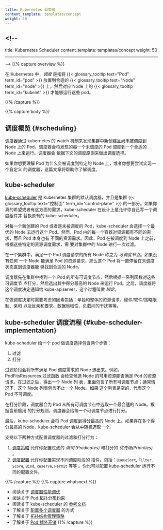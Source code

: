 ```yaml
---
title: Kubernetes 调度器
content_template: templates/concept
weight: 50
---
```


## <!--

title: Kubernetes Scheduler content_template: templates/concept weight: 50

---

--> {{% capture overview %}}

<!--
In Kubernetes, _scheduling_ refers to making sure that {{< glossary_tooltip text="Pods" term_id="pod" >}}
are matched to {{< glossary_tooltip text="Nodes" term_id="node" >}} so that
{{< glossary_tooltip term_id="kubelet" >}} can run them.
-->

在 Kubernetes 中，_调度_ 是指将
{{< glossary_tooltip text="Pod" term_id="pod" >}} 放置到合适的
{{< glossary_tooltip text="Node" term_id="node" >}} 上，然后对应 Node 上的
{{< glossary_tooltip term_id="kubelet" >}} 才能够运行这些 pod。

{{% /capture %}}

{{% capture body %}}

<!--
## Scheduling overview {#scheduling}
-->

## 调度概览 {#scheduling}

<!--
A scheduler watches for newly created Pods that have no Node assigned. For
every Pod that the scheduler discovers, the scheduler becomes responsible
for finding the best Node for that Pod to run on. The scheduler reaches
this placement decision taking into account the scheduling principles
described below.
-->

调度器通过 kubernetes 的 watch 机制来发现集群中新创建且尚未被调度到 Node 上的
Pod。调度器会将发现的每一个未调度的 Pod 调度到一个合适的 Node 上来运行。调度器会
依据下文的调度原则来做出调度选择。

<!--
If you want to understand why Pods are placed onto a particular Node,
or if you're planning to implement a custom scheduler yourself, this
page will help you learn about scheduling.
-->

如果你想要理解 Pod 为什么会被调度到特定的 Node 上，或者你想要尝试实现一个自定义
的调度器，这篇文章将帮助你了解调度。

<!--
## kube-scheduler
-->

## kube-scheduler

<!--
[kube-scheduler](https://kubernetes.io/docs/reference/command-line-tools-reference/kube-scheduler/)
is the default scheduler for Kubernetes and runs as part of the
{{< glossary_tooltip text="control plane" term_id="control-plane" >}}.
kube-scheduler is designed so that, if you want and need to, you can
write your own scheduling component and use that instead.
-->

[kube-scheduler](/zh/docs/reference/command-line-tools-reference/kube-scheduler/)
是 Kubernetes 集群的默认调度器，并且是集群
{{< glossary_tooltip text="控制面" term_id="control-plane" >}} 的一部分。如果你
真的希望或者有这方面的需求，kube-scheduler 在设计上是允许你自己写一个调度组件并
替换原有的 kube-scheduler。

<!--
For every newly created pods or other unscheduled pods, kube-scheduler
selects a optimal node for them to run on.  However, every container in
pods has different requirements for resources and every pod also has
different requirements. Therefore, existing nodes need to be filtered
according to the specific scheduling requirements.
-->

对每一个新创建的 Pod 或者是未被调度的 Pod，kube-scheduler 会选择一个最优的 Node
去运行这个 Pod。然而，Pod 内的每一个容器对资源都有不同的需求，而且 Pod 本身也有
不同的资源需求。因此，Pod 在被调度到 Node 上之前，根据这些特定的资源调度需求，需
要对集群中的 Node 进行一次过滤。

<!--
In a cluster, Nodes that meet the scheduling requirements for a Pod
are called _feasible_ nodes. If none of the nodes are suitable, the pod
remains unscheduled until the scheduler is able to place it.
-->

在一个集群中，满足一个 Pod 调度请求的所有 Node 称之为 _可调度节点_。如果没有任何
一个 Node 能满足 Pod 的资源请求，那么这个 Pod 将一直停留在未调度状态直到调度器能
够找到合适的 Node。

<!--
The scheduler finds feasible Nodes for a Pod and then runs a set of
functions to score the feasible Nodes and picks a Node with the highest
score among the feasible ones to run the Pod. The scheduler then notifies
the API server about this decision in a process called _binding_.
-->

调度器先在集群中找到一个 Pod 的所有可调度节点，然后根据一系列函数对这些可调度节
点打分，然后选出其中得分最高的 Node 来运行 Pod。之后，调度器将这个调度决定通知给
kube-apiserver，这个过程叫做 _绑定_。

<!--
Factors that need taken into account for scheduling decisions include
individual and collective resource requirements, hardware / software /
policy constraints, affinity and anti-affinity specifications, data
locality, inter-workload interference, and so on.
-->

在做调度决定时需要考虑的因素包括：单独和整体的资源请求、硬件/软件/策略限制、亲和
以及反亲和要求、数据局域性、负载间的干扰等等。

<!--
## Scheduling with kube-scheduler {#kube-scheduler-implementation}
-->

## kube-scheduler 调度流程 {#kube-scheduler-implementation}

<!--
kube-scheduler selects a node for the pod in a 2-step operation:

1. Filtering
2. Scoring
-->

kube-scheduler 给一个 pod 做调度选择包含两个步骤：

1. 过滤
2. 打分

<!--
The _filtering_ step finds the set of Nodes where it's feasible to
schedule the Pod. For example, the PodFitsResources filter checks whether a
candidate Node has enough available resource to meet a Pod's specific
resource requests. After this step, the node list contains any suitable
Nodes; often, there will be more than one. If the list is empty, that
Pod isn't (yet) schedulable.
-->

过滤阶段会将所有满足 Pod 调度需求的 Node 选出来。例如，PodFitsResources 过滤函数
会检查候选 Node 的可用资源能否满足 Pod 的资源请求。在过滤之后，得出一个 Node 列
表，里面包含了所有可调度节点；通常情况下，这个 Node 列表包含不止一个 Node。如果
这个列表是空的，代表这个 Pod 不可调度。

<!--
In the _scoring_ step, the scheduler ranks the remaining nodes to choose
the most suitable Pod placement. The scheduler assigns a score to each Node
that survived filtering, basing this score on the active scoring rules.
-->

在打分阶段，调度器会为 Pod 从所有可调度节点中选取一个最合适的 Node。根据当前启用
的打分规则，调度器会给每一个可调度节点进行打分。

<!--
Finally, kube-scheduler assigns the Pod to the Node with the highest ranking.
If there is more than one node with equal scores, kube-scheduler selects
one of these at random.
-->

最后，kube-scheduler 会将 Pod 调度到得分最高的 Node 上。如果存在多个得分最高的
Node，kube-scheduler 会从中随机选取一个。

<!--
There are two supported ways to configure the filtering and scoring behavior
of the scheduler:
-->

支持以下两种方式配置调度器的过滤和打分行为：

<!--
1. [Scheduling Policies](/docs/reference/scheduling/policies) allow you to
  configure _Predicates_ for filtering and _Priorities_ for scoring.
1. [Scheduling Profiles](/docs/reference/scheduling/profiles) allow you to
  configure Plugins that implement different scheduling stages, including:
  `QueueSort`, `Filter`, `Score`, `Bind`, `Reserve`, `Permit`, and others. You
  can also configure the kube-scheduler to run different profiles.
 -->

1. [调度策略](/docs/reference/scheduling/policies) 允许你配置过滤的 _谓词
   (Predicates)_ 和打分的 _优先级(Priorities)_ 。
2. [调度配置](/docs/reference/scheduling/profiles) 允许你配置实现不同调度阶段的
   插件，包括：`QueueSort`, `Filter`, `Score`, `Bind`, `Reserve`, `Permit` 等等
   。你也可以配置 kube-scheduler 运行不同的配置文件。

{{% /capture %}} {{% capture whatsnext %}}

<!--
* Read about [scheduler performance tuning](/docs/concepts/scheduling-eviction/scheduler-perf-tuning/)
* Read about [Pod topology spread constraints](/docs/concepts/workloads/pods/pod-topology-spread-constraints/)
* Read the [reference documentation](/docs/reference/command-line-tools-reference/kube-scheduler/) for kube-scheduler
* Learn about [configuring multiple schedulers](/docs/tasks/administer-cluster/configure-multiple-schedulers/)
* Learn about [topology management policies](/docs/tasks/administer-cluster/topology-manager/)
* Learn about [Pod Overhead](/docs/concepts/configuration/pod-overhead/)
-->

- 阅读关于
  [调度器性能调优](/zh/docs/concepts/scheduling-eviction/scheduler-perf-tuning/)
- 阅读关于
  [Pod 拓扑分布约束](/zh/docs/concepts/workloads/pods/pod-topology-spread-constraints/)
- 阅读关于 kube-scheduler 的
  [参考文档](/zh/docs/reference/command-line-tools-reference/kube-scheduler/)
- 了解关于
  [配置多个调度器](/zh/docs/tasks/administer-cluster/configure-multiple-schedulers/)
  的方式
- 了解关于
  [拓扑结构管理策略](/zh/docs/tasks/administer-cluster/topology-manager/)
- 了解关于 [Pod 额外开销](/zh/docs/concepts/configuration/pod-overhead/)
  {{% /capture %}}
